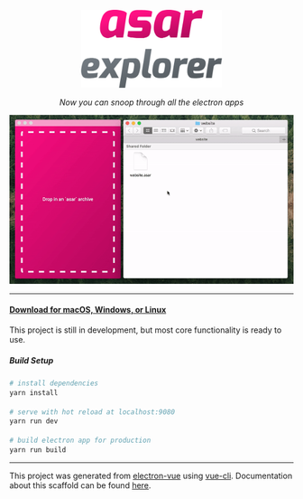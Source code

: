 <div align="center">
  <br><img width="250" src="logo.png" alt="asar-explorer"><br>
</div>

<p align="center">
  <em>Now you can snoop through all the electron apps</em>
</p>

<p align="center">
  <img width="720" src="workflow.gif">
</p>

---

#### [Download for macOS, Windows, or Linux](https://github.com/SimulatedGREG/asar-explorer/releases)

This project is still in development, but most core functionality is ready to use.

##### Build Setup

``` bash
# install dependencies
yarn install

# serve with hot reload at localhost:9080
yarn run dev

# build electron app for production
yarn run build
```

---

This project was generated from [electron-vue](https://github.com/SimulatedGREG/electron-vue) using [vue-cli](https://github.com/vuejs/vue-cli). Documentation about this scaffold can be found [here](https://simulatedgreg.gitbooks.io/electron-vue/content/index.html).
